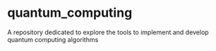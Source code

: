 # quantum_computing
A repository dedicated to explore the tools to implement and develop quantum computing algorithms
